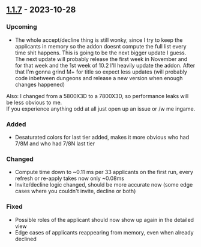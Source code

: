 ## [1.1.7](https://github.com/NintendoLink07/MythicIOGrabber/releases/tag/1.1.7) - 2023-10-28

### Upcoming

- The whole accept/decline thing is still wonky, since I try to keep the applicants in memory so the addon doesnt compute the full list every time shit happens.
This is going to be the next bigger update I guess.
The next update will probably release the first week in November and for that week and the 1st week of 10.2 I'll heavily update the addon.
After that I'm gonna grind M+ for title so expect less updates (will probably code inbetween dungeons and release a new version when enough changes happened)

Also: I changed from a 5800X3D to a 7800X3D, so performance leaks will be less obvious to me.<br>
If you experience anything odd at all just open up an issue or /w me ingame.<br>


### Added

- Desaturated colors for last tier added, makes it more obvious who had 7/8M and who had 7/8N last tier<br>


### Changed

- Compute time down to ~0.11 ms per 33 applicants on the first run, every refresh or re-apply takes now only ~0.08ms
- Invite/decline logic changed, should be more accurate now (some edge cases where you couldn't invite, decline or both)<br>


### Fixed

- Possible roles of the applicant should now show up again in the detailed view
- Edge cases of applicants reappearing from memory, even when already declined<br>